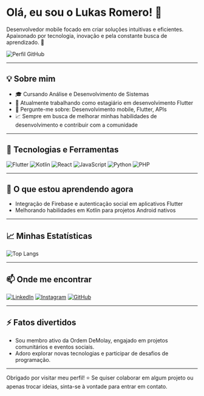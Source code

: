 # Olá, eu sou o Lukas Romero! 👋

Desenvolvedor mobile focado em criar soluções intuitivas e eficientes. Apaixonado por tecnologia, inovação e pela constante busca de aprendizado. 🚀

![Perfil GitHub](https://github-readme-stats.vercel.app/api?username=lukasreei&show_icons=true&theme=radical)

---

## 💡 Sobre mim
- 🎓 Cursando Análise e Desenvolvimento de Sistemas
- 🔭 Atualmente trabalhando como estagiário em desenvolvimento Flutter
- 💬 Pergunte-me sobre: Desenvolvimento mobile, Flutter, APIs
- 📈 Sempre em busca de melhorar minhas habilidades de desenvolvimento e contribuir com a comunidade

---

## 🚀 Tecnologias e Ferramentas
![Flutter](https://img.shields.io/badge/Flutter-02569B?style=for-the-badge&logo=flutter&logoColor=white)
![Kotlin](https://img.shields.io/badge/Kotlin-0095D5?style=for-the-badge&logo=kotlin&logoColor=white)
![React](https://img.shields.io/badge/React-61DAFB?style=for-the-badge&logo=react&logoColor=black)
![JavaScript](https://img.shields.io/badge/JavaScript-F7DF1E?style=for-the-badge&logo=javascript&logoColor=black)
![Python](https://img.shields.io/badge/Python-3776AB?style=for-the-badge&logo=python&logoColor=white)
![PHP](https://img.shields.io/badge/PHP-777BB4?style=for-the-badge&logo=php&logoColor=white)

---

## 🌱 O que estou aprendendo agora
- Integração de Firebase e autenticação social em aplicativos Flutter
- Melhorando habilidades em Kotlin para projetos Android nativos

---

## 📈 Minhas Estatísticas
![Top Langs](https://github-readme-stats.vercel.app/api/top-langs/?username=lukasreei&layout=compact&theme=radical)

---

## 📫 Onde me encontrar
[![LinkedIn](https://img.shields.io/badge/LinkedIn-0A66C2?style=for-the-badge&logo=linkedin&logoColor=white)](https://www.linkedin.com/in/lukas-romerodev)
[![Instagram](https://img.shields.io/badge/Instagram-E4405F?style=for-the-badge&logo=instagram&logoColor=white)](https://instagram.com/lukassaquino)
[![GitHub](https://img.shields.io/badge/GitHub-181717?style=for-the-badge&logo=github&logoColor=white)](https://github.com/lukasreei)

---

## ⚡ Fatos divertidos
- Sou membro ativo da Ordem DeMolay, engajado em projetos comunitários e eventos sociais.
- Adoro explorar novas tecnologias e participar de desafios de programação.

---

Obrigado por visitar meu perfil! ⭐️ Se quiser colaborar em algum projeto ou apenas trocar ideias, sinta-se à vontade para entrar em contato.
